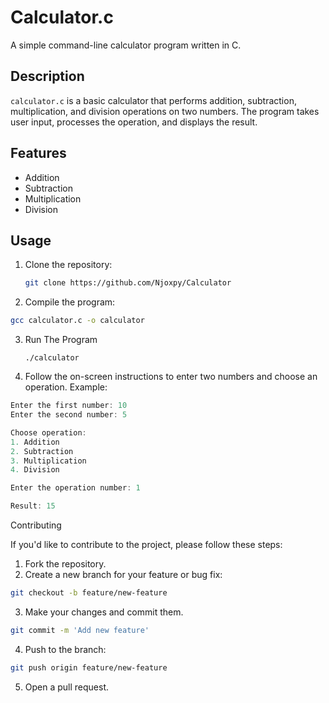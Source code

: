 # Calculator.c

A simple command-line calculator program written in C.

## Description

`calculator.c` is a basic calculator that performs addition, subtraction, multiplication, and division operations on two numbers. The program takes user input, processes the operation, and displays the result.

## Features

- Addition
- Subtraction
- Multiplication
- Division

## Usage

1. Clone the repository:

   ```bash
   git clone https://github.com/Njoxpy/Calculator

   ```

2. Compile the program:

```bash
gcc calculator.c -o calculator
```

3. Run The Program
   ```
   ./calculator
   ```
4. Follow the on-screen instructions to enter two numbers and choose an operation.
   Example:

```cpp
Enter the first number: 10
Enter the second number: 5

Choose operation:
1. Addition
2. Subtraction
3. Multiplication
4. Division

Enter the operation number: 1

Result: 15
```

Contributing

If you'd like to contribute to the project, please follow these steps:

1. Fork the repository.
2. Create a new branch for your feature or bug fix:

```bash
git checkout -b feature/new-feature
```

3. Make your changes and commit them.

```bash
git commit -m 'Add new feature'
```

4. Push to the branch:

```bash
git push origin feature/new-feature
```

5. Open a pull request.
